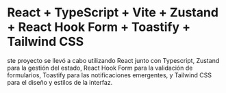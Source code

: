 # React + TypeScript + Vite + Zustand + React Hook Form + Toastify + Tailwind CSS

ste proyecto se llevó a cabo utilizando React junto con Typescript, Zustand para la gestión del estado, React Hook Form para la validación de formularios, Toastify para las notificaciones emergentes, y Tailwind CSS para el diseño y estilos de la interfaz.
